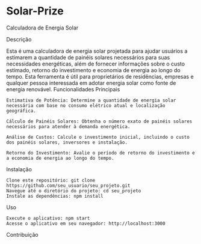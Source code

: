 # Solar-Prize

Calculadora de Energia Solar

Descrição

Esta é uma calculadora de energia solar projetada para ajudar usuários a estimarem a quantidade de painéis solares necessários para suas necessidades energéticas, além de fornecer informações sobre o custo estimado, retorno do investimento e economia de energia ao longo do tempo. Esta ferramenta é útil para proprietários de residências, empresas e qualquer pessoa interessada em adotar energia solar como fonte de energia renovável.
Funcionalidades Principais

    Estimativa de Potência: Determine a quantidade de energia solar necessária com base no consumo elétrico atual e localização geográfica.

    Cálculo de Painéis Solares: Obtenha o número exato de painéis solares necessários para atender à demanda energética.

    Análise de Custos: Calcule o investimento inicial, incluindo o custo dos painéis solares, inversores e instalação.

    Retorno do Investimento: Avalie o período de retorno do investimento e a economia de energia ao longo do tempo.

Instalação

    Clone este repositório: git clone https://github.com/seu_usuario/seu_projeto.git
    Navegue até o diretório do projeto: cd seu_projeto
    Instale as dependências: npm install

Uso

    Execute o aplicativo: npm start
    Acesse o aplicativo em seu navegador: http://localhost:3000

Contribuição
